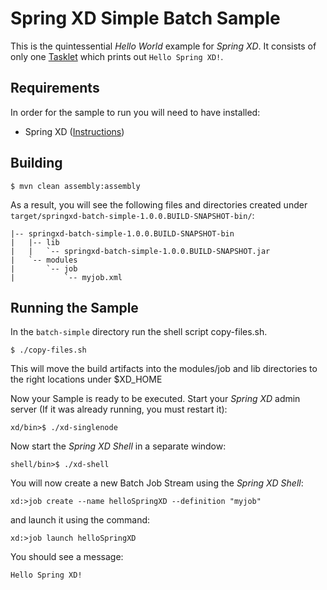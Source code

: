Spring XD Simple Batch Sample
=============================

This is the quintessential *Hello World* example for *Spring XD*. It consists of only one [Tasklet](http://static.springsource.org/spring-batch/apidocs/org/springframework/batch/core/step/tasklet/Tasklet.html) which prints out `Hello Spring XD!`.

## Requirements

In order for the sample to run you will need to have installed:

* Spring XD ([Instructions](https://github.com/SpringSource/spring-xd/wiki/Getting-Started))

## Building



	$ mvn clean assembly:assembly

As a result, you will see the following files and directories created under `target/springxd-batch-simple-1.0.0.BUILD-SNAPSHOT-bin/`:

```
|-- springxd-batch-simple-1.0.0.BUILD-SNAPSHOT-bin
|   |-- lib
|   |   `-- springxd-batch-simple-1.0.0.BUILD-SNAPSHOT.jar
|   `-- modules
|       `-- job
|           `-- myjob.xml
```

## Running the Sample

In the `batch-simple` directory run the shell script copy-files.sh.  

  
	$ ./copy-files.sh


This will move the build artifacts into the modules/job and lib directories to the right locations under $XD_HOME

Now your Sample is ready to be executed. Start your *Spring XD* admin server (If it was already running, you must restart it):

	xd/bin>$ ./xd-singlenode

Now start the *Spring XD Shell* in a separate window:

	shell/bin>$ ./xd-shell

You will now create a new Batch Job Stream using the *Spring XD Shell*:

	xd:>job create --name helloSpringXD --definition "myjob"

and launch it using the command:

	xd:>job launch helloSpringXD

You should see a message:

	Hello Spring XD!

